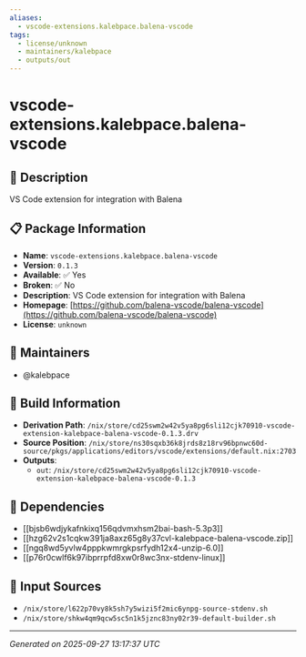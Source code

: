```yaml
---
aliases:
  - vscode-extensions.kalebpace.balena-vscode
tags:
  - license/unknown
  - maintainers/kalebpace
  - outputs/out
---
```


# vscode-extensions.kalebpace.balena-vscode

## 📝 Description

VS Code extension for integration with Balena

## 📋 Package Information

- **Name**: `vscode-extensions.kalebpace.balena-vscode`
- **Version**: `0.1.3`
- **Available**: ✅ Yes
- **Broken**: ✅ No
- **Description**: VS Code extension for integration with Balena
- **Homepage**: [https://github.com/balena-vscode/balena-vscode](https://github.com/balena-vscode/balena-vscode)
- **License**: `unknown`
## 👥 Maintainers

- @kalebpace


## 🔧 Build Information

- **Derivation Path**: `/nix/store/cd25swm2w42v5ya8pg6sli12cjk70910-vscode-extension-kalebpace-balena-vscode-0.1.3.drv`
- **Source Position**: `/nix/store/ns30sqxb36k8jrds8z18rv96bpnwc60d-source/pkgs/applications/editors/vscode/extensions/default.nix:2703`
- **Outputs**:
  - `out`:  `/nix/store/cd25swm2w42v5ya8pg6sli12cjk70910-vscode-extension-kalebpace-balena-vscode-0.1.3`

## 🔗 Dependencies

- [[bjsb6wdjykafnkixq156qdvmxhsm2bai-bash-5.3p3]]
- [[hzg62v2s1cqkw391ja8axz65g8y37cvl-kalebpace-balena-vscode.zip]]
- [[ngq8wd5yvlw4pppkwmrgkpsrfydh12x4-unzip-6.0]]
- [[p76r0cwlf6k97ibprrpfd8xw0r8wc3nx-stdenv-linux]]

## 📁 Input Sources

- `/nix/store/l622p70vy8k5sh7y5wizi5f2mic6ynpg-source-stdenv.sh`
- `/nix/store/shkw4qm9qcw5sc5n1k5jznc83ny02r39-default-builder.sh`

---
*Generated on 2025-09-27 13:17:37 UTC*
